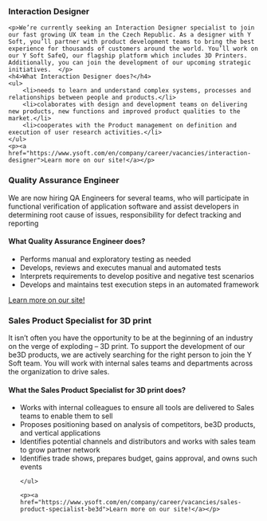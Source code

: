   

<div class="col-md-4">
    <h3>Interaction Designer</h3>

    <p>We’re currently seeking an Interaction Designer specialist to join our fast growing UX team in the Czech Republic. As a designer with Y Soft, you’ll partner with product development teams to bring the best experience for thousands of customers around the world. You’ll work on our Y Soft SafeQ, our flagship platform which includes 3D Printers. Additionally, you can join the development of our upcoming strategic initiatives.  </p>
    <h4>What Interaction Designer does?</h4>
    <ul>
        <li>needs to learn and understand complex systems, processes and relationships between people and products.</li>
        <li>colaborates with design and development teams on delivering new products, new functions and improved product qualities to the market.</li>
        <li>cooperates with the Product management on definition and execution of user research activities.</li>
    </ul>
    <p><a href="https://www.ysoft.com/en/company/career/vacancies/interaction-designer">Learn more on our site!</a></p>
</div>
<div class="col-md-4">
    <h3>Quality Assurance Engineer </h3>
    <p>We are now hiring QA Engineers for several teams, who will participate in functional verification of application software and assist developers in determining root cause of issues, responsibility for defect tracking and reporting</p>
    <h4>What Quality Assurance Engineer does?</h4>
    <ul>
        <li>Performs manual and exploratory testing as needed</li>
        <li>Develops, reviews and executes manual and automated tests</li>
        <li>Interprets requirements to develop positive and negative test scenarios</li>
        <li>Develops and maintains test execution steps in an automated framework</li>
    </ul>
    <p><a href="https://www.ysoft.com/en/company/career/vacancies/qa-engineer">Learn more on our site!</a></p>
</div>
<div class="col-md-4">
    <h3>Sales Product Specialist for 3D print</h3>
    <p>It isn’t often you have the opportunity to be at the beginning of an industry on the verge of exploding – 3D print. To support the development of our be3D products, we are actively searching for the right person to join the Y Soft team. You will work with internal sales teams and departments across the organization to drive sales. </p>
    <h4>What the Sales Product Specialist for 3D print does?</h4>
    <ul>
        <li>Works with internal colleagues to ensure all tools are delivered to Sales teams to enable them to sell</li>
        <li>Proposes positioning based on analysis of competitors, be3D products, and vertical applications</li>
        <li>Identifies potential channels and distributors and works with sales team to grow partner network</li>
        <li>Identifies trade shows, prepares budget, gains approval, and owns such events</li>

    </ul>

    <p><a href="https://www.ysoft.com/en/company/career/vacancies/sales-product-specialist-be3d">Learn more on our site!</a></p>
</div>